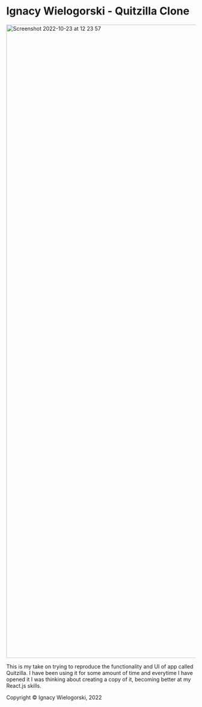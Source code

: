 # Ignacy Wielogorski - Quitzilla Clone

<img width="1680" alt="Screenshot 2022-10-23 at 12 23 57" src="https://user-images.githubusercontent.com/54763188/197387255-22aaeb39-41de-423c-b501-e68e19808e8d.png">

This is my take on trying to reproduce the functionality and UI of app called Quitzilla. I have been using it for some amount of time and everytime I have opened it I was thinking about creating a copy of it, becoming better at my React.js skills.

Copyright © Ignacy Wielogorski, 2022
